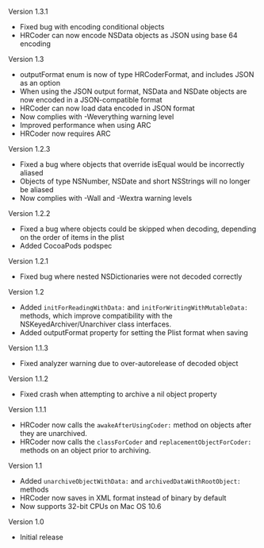 Version 1.3.1

- Fixed bug with encoding conditional objects
- HRCoder can now encode NSData objects as JSON using base 64 encoding

Version 1.3

- outputFormat enum is now of type HRCoderFormat, and includes JSON as an option
- When using the JSON output format, NSData and NSDate objects are now encoded in a JSON-compatible format
- HRCoder can now load data encoded in JSON format
- Now complies with -Weverything warning level
- Improved performance when using ARC
- HRCoder now requires ARC

Version 1.2.3

- Fixed a bug where objects that override isEqual would be incorrectly aliased
- Objects of type NSNumber, NSDate and short NSStrings will no longer be aliased
- Now complies with -Wall and -Wextra warning levels

Version 1.2.2

- Fixed a bug where objects could be skipped when decoding, depending on the order of items in the plist
- Added CocoaPods podspec

Version 1.2.1

- Fixed bug where nested NSDictionaries were not decoded correctly

Version 1.2

- Added `initForReadingWithData:` and `initForWritingWithMutableData:` methods, which improve compatibility with the NSKeyedArchiver/Unarchiver class interfaces.
- Added outputFormat property for setting the Plist format when saving

Version 1.1.3

- Fixed analyzer warning due to over-autorelease of decoded object

Version 1.1.2

- Fixed crash when attempting to archive a nil object property

Version 1.1.1

- HRCoder now calls the `awakeAfterUsingCoder:` method on objects after they are unarchived.
- HRCoder now calls the `classForCoder` and `replacementObjectForCoder:` methods on an object prior to archiving.

Version 1.1

- Added `unarchiveObjectWithData:` and `archivedDataWithRootObject:` methods
- HRCoder now saves in XML format instead of binary by default
- Now supports 32-bit CPUs on Mac OS 10.6

Version 1.0

- Initial release